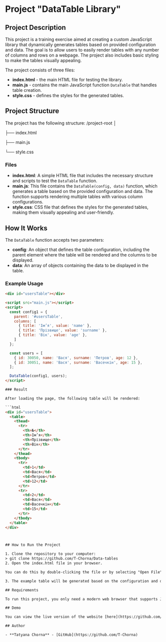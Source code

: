 # Project "DataTable Library"

## Project Description

This project is a training exercise aimed at creating a custom JavaScript library that dynamically generates tables based on provided configuration and data. 
The goal is to allow users to easily render tables with any number of columns and rows on a webpage. The project also includes basic styling to make the tables visually appealing.

The project consists of three files:
- **index.html** - the main HTML file for testing the library.
- **main.js** - contains the main JavaScript function `DataTable` that handles table creation.
- **style.css** - defines the styles for the generated tables.

## Project Structure

The project has the following structure:
/project-root
│

├── index.html

├── main.js

└── style.css


### Files

- **index.html**: A simple HTML file that includes the necessary structure and scripts to test the `DataTable` function.
- **main.js**: This file contains the `DataTable(config, data)` function, which generates a table based on the provided configuration and data. The function supports rendering multiple tables with various column configurations.
- **style.css**: CSS file that defines the styles for the generated tables, making them visually appealing and user-friendly.

## How It Works

The `DataTable` function accepts two parameters:
- **config**: An object that defines the table configuration, including the parent element where the table will be rendered and the columns to be displayed.
- **data**: An array of objects containing the data to be displayed in the table.

### Example Usage

```html
<div id="usersTable"></div>

<script src="main.js"></script>
<script>
  const config1 = {
    parent: '#usersTable',
    columns: [
      { title: 'Ім’я', value: 'name' },
      { title: 'Прізвище', value: 'surname' },
      { title: 'Вік', value: 'age' },
    ]
  };

  const users = [
    { id: 30050, name: 'Вася', surname: 'Петров', age: 12 },
    { id: 30051, name: 'Вася', surname: 'Васечкін', age: 15 },
  ];

  DataTable(config1, users);
</script>

### Result

After loading the page, the following table will be rendered:

```html
<div id="usersTable">
  <table>
    <thead>
      <tr>
        <th>№</th>
        <th>Ім’я</th>
        <th>Прізвище</th>
        <th>Вік</th>
      </tr>
    </thead>
    <tbody>
      <tr>
        <td>1</td>
        <td>Вася</td>
        <td>Петров</td>
        <td>12</td>
      </tr>
      <tr>
        <td>2</td>
        <td>Вася</td>
        <td>Васечкін</td>
        <td>15</td>
      </tr>
    </tbody>
  </table>
</div>



## How to Run the Project 

1. Clone the repository to your computer:
> git clone https://github.com/T-Chorna/Data-tables
2. Open the index.html file in your browser.

You can do this by double-clicking the file or by selecting "Open File" from your browser's menu.

3. The example table will be generated based on the configuration and data provided in the script.

## Requirements

To run this project, you only need a modern web browser that supports JavaScript and CSS.

## Demo

You can view the live version of the website [here](https://github.com/T-Chorna/Data-tables).

## Author

- **Tatyana Chorna** - [GitHub](https://github.com/T-Chorna)
